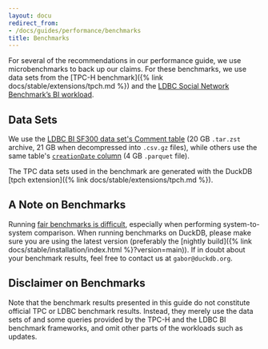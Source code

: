 ```yaml
---
layout: docu
redirect_from:
- /docs/guides/performance/benchmarks
title: Benchmarks
---
```


For several of the recommendations in our performance guide, we use microbenchmarks to back up our claims. For these benchmarks, we use data sets from the [TPC-H benchmark]({% link docs/stable/extensions/tpch.md %}) and the [LDBC Social Network Benchmark’s BI workload](https://github.com/ldbc/ldbc_snb_bi/blob/main/snb-bi-pre-generated-data-sets.md#compressed-csvs-in-the-composite-merged-fk-format).

<!--
## Benchmark Environment

The benchmarks in the performance guide executed on a 2022 MacBook Pro with a 12-core M2 Pro CPU, 32 GiB RAM and 1 TB disk.
-->

## Data Sets

We use the [LDBC BI SF300 data set's Comment table](https://blobs.duckdb.org/data/ldbc-sf300-comments.tar.zst) (20 GB `.tar.zst` archive, 21 GB when decompressed into `.csv.gz` files),
while others use the same table's [`creationDate` column](https://blobs.duckdb.org/data/ldbc-sf300-comments-creationDate.parquet) (4 GB `.parquet` file).

The TPC data sets used in the benchmark are generated with the DuckDB [tpch extension]({% link docs/stable/extensions/tpch.md %}).

## A Note on Benchmarks

Running [fair benchmarks is difficult](https://hannes.muehleisen.org/publications/DBTEST2018-performance-testing.pdf), especially when performing system-to-system comparison.
When running benchmarks on DuckDB, please make sure you are using the latest version (preferably the [nightly build]({% link docs/stable/installation/index.html %}?version=main)).
If in doubt about your benchmark results, feel free to contact us at `gabor@duckdb.org`.

## Disclaimer on Benchmarks

Note that the benchmark results presented in this guide do not constitute official TPC or LDBC benchmark results. Instead, they merely use the data sets of and some queries provided by the TPC-H and the LDBC BI benchmark frameworks, and omit other parts of the workloads such as updates.